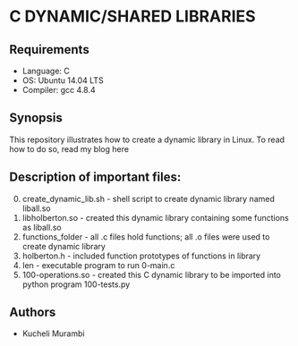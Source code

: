 # C DYNAMIC/SHARED LIBRARIES

## Requirements
* Language: C
* OS: Ubuntu 14.04 LTS
* Compiler: gcc 4.8.4

## Synopsis
This repository illustrates how to create a dynamic library in Linux. To read how to do so, read my blog here   

## Description of important files:
0. create_dynamic_lib.sh - shell script to create dynamic library named liball.so
1. libholberton.so - created this dynamic library containing some functions as liball.so
2. functions_folder - all .c files hold functions; all .o files were used to create dynamic library
3. holberton.h - included function prototypes of functions in library
4. len - executable program to run 0-main.c
5. 100-operations.so - created this C dynamic library to be imported into python program 100-tests.py

## Authors
* Kucheli Murambi
